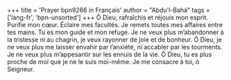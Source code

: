 +++
title = 'Prayer bpn9266 in Français'
author = "Abdu'l-Bahá"
tags = ['lang-fr', 'bpn-unsorted']
+++
Ô Dieu, rafraîchis et réjouis mon esprit. Purifie mon cœur. Éclaire mes facultés. Je remets toutes mes affaires entre tes mains. Tu es mon guide et mon refuge. Je ne veux plus m’abandonner à la tristesse ni au chagrin, je veux rayonner de joie et de bonheur. Ô Dieu, je ne veux plus me laisser envahir par l’anxiété, ni accabler par les tourments. Je ne veux plus m’appesantir sur les ennuis de la vie. Ô Dieu, tu es plus proche de moi que je ne le suis moi-même. Je me consacre à toi, ô Seigneur.

